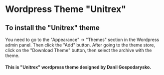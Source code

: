 # Wordpress Theme "Unitrex"
## To install the "Unitrex" theme
You need to go to the "Appearance" -> "Themes" section in the Wordpress admin panel. Then click the "Add" button. After going to the theme store, click on the "Download Theme" button, then select the archive with the theme.
#### This is "Unitrex" wordpress theme designed by Danil Gospodarysko.
